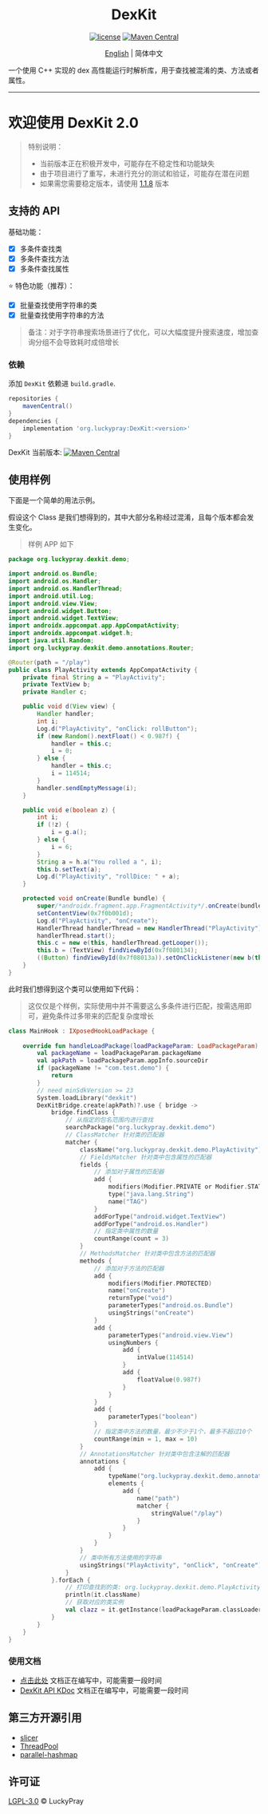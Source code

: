 <div align="center">
    <h1> DexKit </h1>

[![license](https://img.shields.io/github/license/LuckyPray/DexKit.svg)](https://www.gnu.org/licenses/lgpl-3.0.html)
[![Maven Central](https://img.shields.io/maven-central/v/org.luckypray/DexKit.svg?label=Maven%20Central)](https://central.sonatype.com/search?q=dexkit&namespace=org.luckypray)

[English](https://github.com/LuckyPray/DexKit/blob/master/README.md) | 简体中文

</div>

一个使用 C++ 实现的 dex 高性能运行时解析库，用于查找被混淆的类、方法或者属性。

---

# 欢迎使用 DexKit 2.0

> 特别说明：
> - 当前版本正在积极开发中，可能存在不稳定性和功能缺失
> - 由于项目进行了重写，未进行充分的测试和验证，可能存在潜在问题
> - 如果需您需要稳定版本，请使用 [1.1.8](https://github.com/LuckyPray/DexKit/tree/1.1.x) 版本

## 支持的 API

基础功能：

- [x] 多条件查找类
- [x] 多条件查找方法
- [x] 多条件查找属性

⭐️ 特色功能（推荐）：

- [x] 批量查找使用字符串的类
- [x] 批量查找使用字符串的方法

> 备注：对于字符串搜索场景进行了优化，可以大幅度提升搜索速度，增加查询分组不会导致耗时成倍增长

### 依赖

添加 `DexKit` 依赖进 `build.gradle`.

```gradle
repositories {
    mavenCentral()
}
dependencies {
    implementation 'org.luckypray:DexKit:<version>'
}
```

DexKit 当前版本: [![Maven Central](https://img.shields.io/maven-central/v/org.luckypray/DexKit.svg?label=Maven%20Central)](https://central.sonatype.com/search?q=dexkit&namespace=org.luckypray)

## 使用样例

下面是一个简单的用法示例。

假设这个 Class 是我们想得到的，其中大部分名称经过混淆，且每个版本都会发生变化。

> 样例 APP 如下

```java
package org.luckypray.dexkit.demo;

import android.os.Bundle;
import android.os.Handler;
import android.os.HandlerThread;
import android.util.Log;
import android.view.View;
import android.widget.Button;
import android.widget.TextView;
import androidx.appcompat.app.AppCompatActivity;
import androidx.appcompat.widget.h;
import java.util.Random;
import org.luckypray.dexkit.demo.annotations.Router;

@Router(path = "/play")
public class PlayActivity extends AppCompatActivity {
    private final String a = "PlayActivity";
    private TextView b;
    private Handler c;

    public void d(View view) {
        Handler handler;
        int i;
        Log.d("PlayActivity", "onClick: rollButton");
        if (new Random().nextFloat() < 0.987f) {
            handler = this.c;
            i = 0;
        } else {
            handler = this.c;
            i = 114514;
        }
        handler.sendEmptyMessage(i);
    }

    public void e(boolean z) {
        int i;
        if (!z) {
            i = g.a();
        } else {
            i = 6;
        }
        String a = h.a("You rolled a ", i);
        this.b.setText(a);
        Log.d("PlayActivity", "rollDice: " + a);
    }

    protected void onCreate(Bundle bundle) {
        super/*androidx.fragment.app.FragmentActivity*/.onCreate(bundle);
        setContentView(0x7f0b001d);
        Log.d("PlayActivity", "onCreate");
        HandlerThread handlerThread = new HandlerThread("PlayActivity");
        handlerThread.start();
        this.c = new e(this, handlerThread.getLooper());
        this.b = (TextView) findViewById(0x7f080134);
        ((Button) findViewById(0x7f08013a)).setOnClickListener(new b(this));
    }
}
```

此时我们想得到这个类可以使用如下代码：

> 这仅仅是个样例，实际使用中并不需要这么多条件进行匹配，按需选用即可，避免条件过多带来的匹配复杂度增长

```kotlin
class MainHook : IXposedHookLoadPackage {
    
    override fun handleLoadPackage(loadPackageParam: LoadPackageParam) {
        val packageName = loadPackageParam.packageName
        val apkPath = loadPackageParam.appInfo.sourceDir
        if (packageName != "com.test.demo") {
            return
        }
        // need minSdkVersion >= 23
        System.loadLibrary("dexkit")
        DexKitBridge.create(apkPath)?.use { bridge ->
            bridge.findClass {
                // 从指定的包名范围内进行查找
                searchPackage("org.luckypray.dexkit.demo")
                // ClassMatcher 针对类的匹配器
                matcher {
                    className("org.luckypray.dexkit.demo.PlayActivity")
                    // FieldsMatcher 针对类中包含属性的匹配器
                    fields {
                        // 添加对于属性的匹配器
                        add {
                            modifiers(Modifier.PRIVATE or Modifier.STATIC or Modifier.FINAL)
                            type("java.lang.String")
                            name("TAG")
                        }
                        addForType("android.widget.TextView")
                        addForType("android.os.Handler")
                        // 指定类中属性的数量
                        countRange(count = 3)
                    }
                    // MethodsMatcher 针对类中包含方法的匹配器
                    methods {
                        // 添加对于方法的匹配器
                        add {
                            modifiers(Modifier.PROTECTED)
                            name("onCreate")
                            returnType("void")
                            parameterTypes("android.os.Bundle")
                            usingStrings("onCreate")
                        }
                        add {
                            parameterTypes("android.view.View")
                            usingNumbers {
                                add {
                                    intValue(114514)
                                }
                                add {
                                    floatValue(0.987f)
                                }
                            }
                        }
                        add {
                            parameterTypes("boolean")
                        }
                        // 指定类中方法的数量，最少不少于1个，最多不超过10个
                        countRange(min = 1, max = 10)
                    }
                    // AnnotationsMatcher 针对类中包含注解的匹配器
                    annotations {
                        add {
                            typeName("org.luckypray.dexkit.demo.annotations.Router")
                            elements {
                                add {
                                    name("path")
                                    matcher {
                                        stringValue("/play")
                                    }
                                }
                            }
                        }
                    }
                    // 类中所有方法使用的字符串
                    usingStrings("PlayActivity", "onClick", "onCreate")
                }
            }.forEach {
                // 打印查找到的类: org.luckypray.dexkit.demo.PlayActivity
                println(it.className)
                // 获取对应的类实例
                val clazz = it.getInstance(loadPackageParam.classLoader)
            }
        }
    }
}
```

### 使用文档

- [点击此处]() 文档正在编写中，可能需要一段时间
- [DexKit API KDoc]() 文档正在编写中，可能需要一段时间

## 第三方开源引用

- [slicer](https://cs.android.com/android/platform/superproject/+/master:tools/dexter/slicer/export/slicer/)
- [ThreadPool](https://github.com/progschj/ThreadPool)
- [parallel-hashmap](https://github.com/greg7mdp/parallel-hashmap)

## 许可证

[LGPL-3.0](https://www.gnu.org/licenses/lgpl-3.0.html) © LuckyPray
